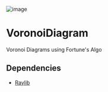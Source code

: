 ![image](https://user-images.githubusercontent.com/50461188/67694293-1ce4a500-f9c9-11e9-8b22-7a72f0acdd21.png)

# VoronoiDiagram
Voronoi Diagrams using Fortune's Algo

## Dependencies
* [Raylib](https://github.com/raysan5/raylib)
